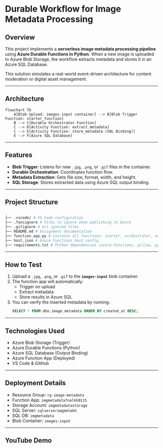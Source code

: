 # Durable Workflow for Image Metadata Processing

## Overview

This project implements a **serverless image metadata processing pipeline** using **Azure Durable Functions in Python**. When a new image is uploaded to Azure Blob Storage, the workflow extracts metadata and stores it in an Azure SQL Database.

This solution simulates a real-world event-driven architecture for content moderation or digital asset management.

---

## Architecture

```mermaid
flowchart TD
    A[Blob Upload: images-input container] --> B[Blob Trigger Function: starter_function]
    B --> C[Durable Orchestrator Function]
    C --> D[Activity Function: extract_metadata]
    C --> E[Activity Function: store_metadata (SQL Binding)]
    E --> F[Azure SQL Database]
```

---

## Features

- **Blob Trigger**: Listens for new `.jpg`, `.png`, or `.gif` files in the container.
- **Durable Orchestration**: Coordinates function flow.
- **Metadata Extraction**: Gets file size, format, width, and height.
- **SQL Storage**: Stores extracted data using Azure SQL output binding.

---

## Project Structure

```bash
.
├── .vscode/ # VS Code configuration
├── .funcignore # Files to ignore when publishing to Azure
├── .gitignore # Git ignored files
├── README.md # Assignment documentation
├── function_app.py # Contains all functions: starter, orchestrator, and activity functions
├── host.json # Azure Functions host config
├── requirements.txt # Python dependencies (azure-functions, pillow, pyodbc, etc.)
```

---

## How to Test

1. Upload a `.jpg`, `.png`, or `.gif` to the **`images-input`** blob container.
2. The function app will automatically:
   - Trigger on upload
   - Extract metadata
   - Store results in Azure SQL
3. You can verify the inserted metadata by running:
   ```sql
   SELECT * FROM dbo.image_metadata ORDER BY created_at DESC;
   ```

---

## Technologies Used

- Azure Blob Storage (Trigger)
- Azure Durable Functions (Python)
- Azure SQL Database (Output Binding)
- Azure Function App (Deployed)
- VS Code & GitHub

---

## Deployment Details

- Resource Group: `rg-image-metadata`
- Function App: `imgmetadatafnalkh0115`
- Storage Account: `imgmetadatastorage`
- SQL Server: `sqlserverimgmetakh`
- SQL DB: `imgmetadata`
- Blob Container: `images-input`

---

## YouTube Demo


